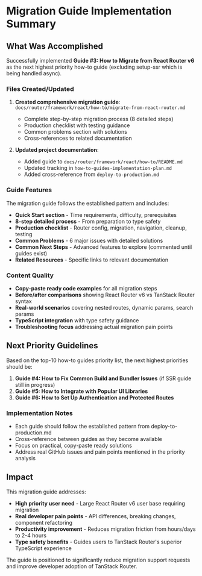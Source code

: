# Migration Guide Implementation Summary

## What Was Accomplished

Successfully implemented **Guide #3: How to Migrate from React Router v6** as the next highest priority how-to guide (excluding setup-ssr which is being handled async).

### Files Created/Updated

1. **Created comprehensive migration guide**: `docs/router/framework/react/how-to/migrate-from-react-router.md`
   - Complete step-by-step migration process (8 detailed steps)
   - Production checklist with testing guidance
   - Common problems section with solutions
   - Cross-references to related documentation

2. **Updated project documentation**:
   - Added guide to `docs/router/framework/react/how-to/README.md`
   - Updated tracking in `how-to-guides-implementation-plan.md`
   - Added cross-reference from `deploy-to-production.md`

### Guide Features

The migration guide follows the established pattern and includes:

- **Quick Start section** - Time requirements, difficulty, prerequisites
- **8-step detailed process** - From preparation to type safety
- **Production checklist** - Router config, migration, navigation, cleanup, testing
- **Common Problems** - 6 major issues with detailed solutions
- **Common Next Steps** - Advanced features to explore (commented until guides exist)
- **Related Resources** - Specific links to relevant documentation

### Content Quality

- **Copy-paste ready code examples** for all migration steps
- **Before/after comparisons** showing React Router v6 vs TanStack Router syntax
- **Real-world scenarios** covering nested routes, dynamic params, search params
- **TypeScript integration** with type safety guidance
- **Troubleshooting focus** addressing actual migration pain points

## Next Priority Guidelines

Based on the top-10 how-to guides priority list, the next highest priorities should be:

1. **Guide #4: How to Fix Common Build and Bundler Issues** (if SSR guide still in progress)
2. **Guide #5: How to Integrate with Popular UI Libraries** 
3. **Guide #6: How to Set Up Authentication and Protected Routes**

### Implementation Notes

- Each guide should follow the established pattern from deploy-to-production.md
- Cross-reference between guides as they become available
- Focus on practical, copy-paste ready solutions
- Address real GitHub issues and pain points mentioned in the priority analysis

## Impact

This migration guide addresses:
- **High priority user need** - Large React Router v6 user base requiring migration
- **Real developer pain points** - API differences, breaking changes, component refactoring
- **Productivity improvement** - Reduces migration friction from hours/days to 2-4 hours
- **Type safety benefits** - Guides users to TanStack Router's superior TypeScript experience

The guide is positioned to significantly reduce migration support requests and improve developer adoption of TanStack Router.